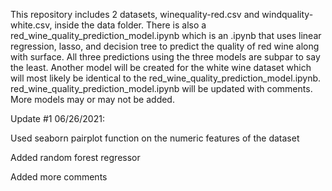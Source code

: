 This repository includes 2 datasets, winequality-red.csv and windquality-white.csv, inside the data folder. There is also a red_wine_quality_prediction_model.ipynb which is an .ipynb that uses linear regression, lasso, and decision tree to predict the quality of red wine along with surface. All three predictions using the three models are subpar to say the least. Another model will be created for the white wine dataset which will most likely be identical to the red_wine_quality_prediction_model.ipynb. red_wine_quality_prediction_model.ipynb will be updated with comments. More models may or may not be added.


Update #1 06/26/2021:

Used seaborn pairplot function on the numeric features of the dataset

Added random forest regressor

Added more comments